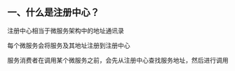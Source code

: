 ## 一、什么是注册中心？

注册中心相当于微服务架构中的地址通讯录

每个微服务会将服务及其地址注册到注册中心

服务消费者在调用某个微服务之前，会先从注册中心查找服务地址，然后进行调用
















